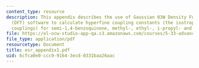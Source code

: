 ```yaml
---
content_type: resource
description: This appendix describes the use of Gaussian 03W Density Functional Theory
  (DFT) software to calculate hyperfine coupling constants (the isotropic Fermi contact
  couplings) for semi-1,4-benzoquinone, methyl-, ethyl-, i-propyl- and t-butyl semibenzoquinones.
file: https://ol-ocw-studio-app-qa.s3.amazonaws.com/courses/5-33-advanced-chemical-experimentation-and-instrumentation-fall-2007/6cfca0e0ccc991643ecd0331baa26aac_esr_appendix1.pdf
file_type: application/pdf
resourcetype: Document
title: esr_appendix1.pdf
uid: 6cfca0e0-ccc9-9164-3ecd-0331baa26aac
---
```

